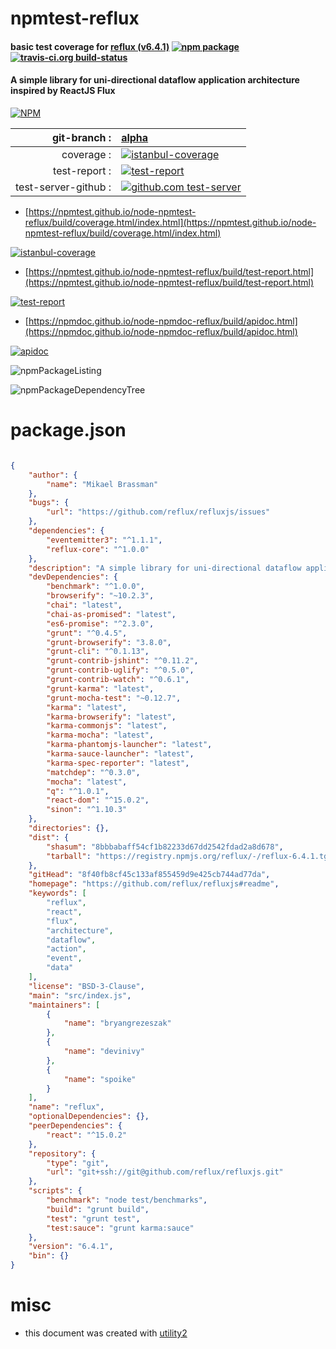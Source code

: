 # npmtest-reflux

#### basic test coverage for  [reflux (v6.4.1)](https://github.com/reflux/refluxjs#readme)  [![npm package](https://img.shields.io/npm/v/npmtest-reflux.svg?style=flat-square)](https://www.npmjs.org/package/npmtest-reflux) [![travis-ci.org build-status](https://api.travis-ci.org/npmtest/node-npmtest-reflux.svg)](https://travis-ci.org/npmtest/node-npmtest-reflux)

#### A simple library for uni-directional dataflow application architecture inspired by ReactJS Flux

[![NPM](https://nodei.co/npm/reflux.png?downloads=true&downloadRank=true&stars=true)](https://www.npmjs.com/package/reflux)

| git-branch : | [alpha](https://github.com/npmtest/node-npmtest-reflux/tree/alpha)|
|--:|:--|
| coverage : | [![istanbul-coverage](https://npmtest.github.io/node-npmtest-reflux/build/coverage.badge.svg)](https://npmtest.github.io/node-npmtest-reflux/build/coverage.html/index.html)|
| test-report : | [![test-report](https://npmtest.github.io/node-npmtest-reflux/build/test-report.badge.svg)](https://npmtest.github.io/node-npmtest-reflux/build/test-report.html)|
| test-server-github : | [![github.com test-server](https://npmtest.github.io/node-npmtest-reflux/GitHub-Mark-32px.png)](https://npmtest.github.io/node-npmtest-reflux/build/app/index.html) | | build-artifacts : | [![build-artifacts](https://npmtest.github.io/node-npmtest-reflux/glyphicons_144_folder_open.png)](https://github.com/npmtest/node-npmtest-reflux/tree/gh-pages/build)|

- [https://npmtest.github.io/node-npmtest-reflux/build/coverage.html/index.html](https://npmtest.github.io/node-npmtest-reflux/build/coverage.html/index.html)

[![istanbul-coverage](https://npmtest.github.io/node-npmtest-reflux/build/screenCapture.buildCi.browser.%252Ftmp%252Fbuild%252Fcoverage.lib.html.png)](https://npmtest.github.io/node-npmtest-reflux/build/coverage.html/index.html)

- [https://npmtest.github.io/node-npmtest-reflux/build/test-report.html](https://npmtest.github.io/node-npmtest-reflux/build/test-report.html)

[![test-report](https://npmtest.github.io/node-npmtest-reflux/build/screenCapture.buildCi.browser.%252Ftmp%252Fbuild%252Ftest-report.html.png)](https://npmtest.github.io/node-npmtest-reflux/build/test-report.html)

- [https://npmdoc.github.io/node-npmdoc-reflux/build/apidoc.html](https://npmdoc.github.io/node-npmdoc-reflux/build/apidoc.html)

[![apidoc](https://npmdoc.github.io/node-npmdoc-reflux/build/screenCapture.buildCi.browser.%252Ftmp%252Fbuild%252Fapidoc.html.png)](https://npmdoc.github.io/node-npmdoc-reflux/build/apidoc.html)

![npmPackageListing](https://npmtest.github.io/node-npmtest-reflux/build/screenCapture.npmPackageListing.svg)

![npmPackageDependencyTree](https://npmtest.github.io/node-npmtest-reflux/build/screenCapture.npmPackageDependencyTree.svg)



# package.json

```json

{
    "author": {
        "name": "Mikael Brassman"
    },
    "bugs": {
        "url": "https://github.com/reflux/refluxjs/issues"
    },
    "dependencies": {
        "eventemitter3": "^1.1.1",
        "reflux-core": "^1.0.0"
    },
    "description": "A simple library for uni-directional dataflow application architecture inspired by ReactJS Flux",
    "devDependencies": {
        "benchmark": "^1.0.0",
        "browserify": "~10.2.3",
        "chai": "latest",
        "chai-as-promised": "latest",
        "es6-promise": "^2.3.0",
        "grunt": "^0.4.5",
        "grunt-browserify": "3.8.0",
        "grunt-cli": "^0.1.13",
        "grunt-contrib-jshint": "^0.11.2",
        "grunt-contrib-uglify": "^0.5.0",
        "grunt-contrib-watch": "^0.6.1",
        "grunt-karma": "latest",
        "grunt-mocha-test": "~0.12.7",
        "karma": "latest",
        "karma-browserify": "latest",
        "karma-commonjs": "latest",
        "karma-mocha": "latest",
        "karma-phantomjs-launcher": "latest",
        "karma-sauce-launcher": "latest",
        "karma-spec-reporter": "latest",
        "matchdep": "^0.3.0",
        "mocha": "latest",
        "q": "^1.0.1",
        "react-dom": "^15.0.2",
        "sinon": "^1.10.3"
    },
    "directories": {},
    "dist": {
        "shasum": "8bbbabaff54cf1b82233d67dd2542fdad2a8d678",
        "tarball": "https://registry.npmjs.org/reflux/-/reflux-6.4.1.tgz"
    },
    "gitHead": "8f40fb8cf45c133af855459d9e425cb744ad77da",
    "homepage": "https://github.com/reflux/refluxjs#readme",
    "keywords": [
        "reflux",
        "react",
        "flux",
        "architecture",
        "dataflow",
        "action",
        "event",
        "data"
    ],
    "license": "BSD-3-Clause",
    "main": "src/index.js",
    "maintainers": [
        {
            "name": "bryangrezeszak"
        },
        {
            "name": "devinivy"
        },
        {
            "name": "spoike"
        }
    ],
    "name": "reflux",
    "optionalDependencies": {},
    "peerDependencies": {
        "react": "^15.0.2"
    },
    "repository": {
        "type": "git",
        "url": "git+ssh://git@github.com/reflux/refluxjs.git"
    },
    "scripts": {
        "benchmark": "node test/benchmarks",
        "build": "grunt build",
        "test": "grunt test",
        "test:sauce": "grunt karma:sauce"
    },
    "version": "6.4.1",
    "bin": {}
}
```



# misc
- this document was created with [utility2](https://github.com/kaizhu256/node-utility2)
